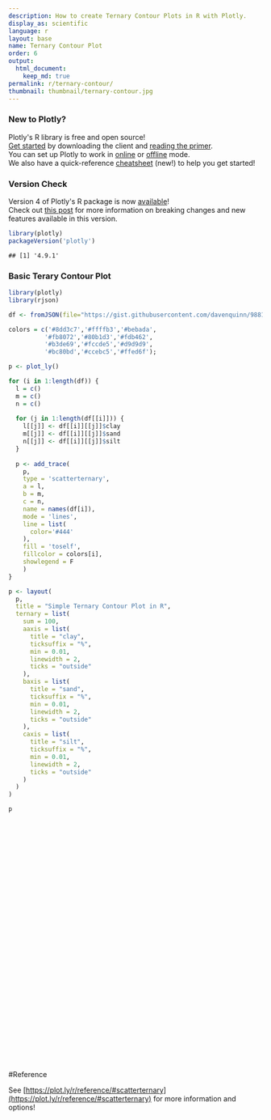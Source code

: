 ```yaml
---
description: How to create Ternary Contour Plots in R with Plotly.
display_as: scientific
language: r
layout: base
name: Ternary Contour Plot
order: 6
output:
  html_document:
    keep_md: true
permalink: r/ternary-contour/
thumbnail: thumbnail/ternary-contour.jpg
---
```




### New to Plotly?

Plotly's R library is free and open source!<br>
[Get started](https://plot.ly/r/getting-started/) by downloading the client and [reading the primer](https://plot.ly/r/getting-started/).<br>
You can set up Plotly to work in [online](https://plot.ly/r/getting-started/#hosting-graphs-in-your-online-plotly-account) or [offline](https://plot.ly/r/offline/) mode.<br>
We also have a quick-reference [cheatsheet](https://images.plot.ly/plotly-documentation/images/r_cheat_sheet.pdf) (new!) to help you get started!

### Version Check

Version 4 of Plotly's R package is now [available](https://plot.ly/r/getting-started/#installation)!<br>
Check out [this post](http://moderndata.plot.ly/upgrading-to-plotly-4-0-and-above/) for more information on breaking changes and new features available in this version.

```r
library(plotly)
packageVersion('plotly')
```

```
## [1] '4.9.1'
```

### Basic Terary Contour Plot


```r
library(plotly)
library(rjson)

df <- fromJSON(file="https://gist.githubusercontent.com/davenquinn/988167471993bc2ece29/raw/f38d9cb3dd86e315e237fde5d65e185c39c931c2/data.json") 

colors = c('#8dd3c7','#ffffb3','#bebada',
          '#fb8072','#80b1d3','#fdb462',
          '#b3de69','#fccde5','#d9d9d9',
          '#bc80bd','#ccebc5','#ffed6f');

p <- plot_ly()

for (i in 1:length(df)) {
  l = c()
  m = c()
  n = c()
  
  for (j in 1:length(df[[i]])) {
    l[[j]] <- df[[i]][[j]]$clay
    m[[j]] <- df[[i]][[j]]$sand
    n[[j]] <- df[[i]][[j]]$silt
  }
  
  p <- add_trace(
    p,
    type = 'scatterternary',
    a = l,
    b = m,
    c = n,
    name = names(df[i]),
    mode = 'lines',
    line = list(
      color='#444'
    ),
    fill = 'toself',
    fillcolor = colors[i],
    showlegend = F
    )
}

p <- layout(
  p,
  title = "Simple Ternary Contour Plot in R",
  ternary = list(
    sum = 100,
    aaxis = list(
      title = "clay",
      ticksuffix = "%",
      min = 0.01,
      linewidth = 2,
      ticks = "outside"
    ),
    baxis = list(
      title = "sand",
      ticksuffix = "%",
      min = 0.01,
      linewidth = 2,
      ticks = "outside"
    ),
    caxis = list(
      title = "silt",
      ticksuffix = "%",
      min = 0.01,
      linewidth = 2,
      ticks = "outside"
    )
  )
)

p
```

<div id="htmlwidget-2a601d00abfebcdc9c74" style="width:672px;height:480px;" class="plotly html-widget"></div>
<script type="application/json" data-for="htmlwidget-2a601d00abfebcdc9c74">{"x":{"visdat":{"28798562eed":["function () ","plotlyVisDat"]},"cur_data":"28798562eed","attrs":{"28798562eed":{"alpha_stroke":1,"sizes":[10,100],"spans":[1,20],"type":"scatterternary","a":[0,10,0],"b":[100,90,90],"c":[0,0,10],"name":"sand","mode":"lines","line":{"color":"#444"},"fill":"toself","fillcolor":"#8dd3c7","showlegend":false,"inherit":true},"28798562eed.1":{"alpha_stroke":1,"sizes":[10,100],"spans":[1,20],"type":"scatterternary","a":[0,10,15,0],"b":[90,90,85,70],"c":[10,0,0,30],"name":"loamy sand","mode":"lines","line":{"color":"#444"},"fill":"toself","fillcolor":"#ffffb3","showlegend":false,"inherit":true},"28798562eed.2":{"alpha_stroke":1,"sizes":[10,100],"spans":[1,20],"type":"scatterternary","a":[0,15,20,20,5,5,0],"b":[70,85,80,53,53,45,50],"c":[30,0,0,32,42,50,50],"name":"sandy loam","mode":"lines","line":{"color":"#444"},"fill":"toself","fillcolor":"#bebada","showlegend":false,"inherit":true},"28798562eed.3":{"alpha_stroke":1,"sizes":[10,100],"spans":[1,20],"type":"scatterternary","a":[20,35,35,28,20],"b":[80,65,45,45,53],"c":[0,0,20,27,32],"name":"sandy clay loam","mode":"lines","line":{"color":"#444"},"fill":"toself","fillcolor":"#fb8072","showlegend":false,"inherit":true},"28798562eed.4":{"alpha_stroke":1,"sizes":[10,100],"spans":[1,20],"type":"scatterternary","a":[35,35,55],"b":[65,45,45],"c":[0,20,0],"name":"sandy clay","mode":"lines","line":{"color":"#444"},"fill":"toself","fillcolor":"#80b1d3","showlegend":false,"inherit":true},"28798562eed.5":{"alpha_stroke":1,"sizes":[10,100],"spans":[1,20],"type":"scatterternary","a":[55,100,60,40,40],"b":[45,0,0,20,45],"c":[0,0,40,40,15],"name":"clay","mode":"lines","line":{"color":"#444"},"fill":"toself","fillcolor":"#fdb462","showlegend":false,"inherit":true},"28798562eed.6":{"alpha_stroke":1,"sizes":[10,100],"spans":[1,20],"type":"scatterternary","a":[40,40,28,28],"b":[45,20,20,45],"c":[15,40,52,27],"name":"clay loam","mode":"lines","line":{"color":"#444"},"fill":"toself","fillcolor":"#b3de69","showlegend":false,"inherit":true},"28798562eed.7":{"alpha_stroke":1,"sizes":[10,100],"spans":[1,20],"type":"scatterternary","a":[60,40,40],"b":[0,0,20],"c":[40,60,40],"name":"silty clay","mode":"lines","line":{"color":"#444"},"fill":"toself","fillcolor":"#fccde5","showlegend":false,"inherit":true},"28798562eed.8":{"alpha_stroke":1,"sizes":[10,100],"spans":[1,20],"type":"scatterternary","a":[28,28,40,40],"b":[0,20,20,0],"c":[72,52,40,60],"name":"silty clay loam","mode":"lines","line":{"color":"#444"},"fill":"toself","fillcolor":"#d9d9d9","showlegend":false,"inherit":true},"28798562eed.9":{"alpha_stroke":1,"sizes":[10,100],"spans":[1,20],"type":"scatterternary","a":[0,28,28,12,12,0],"b":[50,22,0,0,8,20],"c":[50,50,72,88,80,80],"name":"silty loam","mode":"lines","line":{"color":"#444"},"fill":"toself","fillcolor":"#bc80bd","showlegend":false,"inherit":true},"28798562eed.10":{"alpha_stroke":1,"sizes":[10,100],"spans":[1,20],"type":"scatterternary","a":[0,0,12,12],"b":[0,20,8,0],"c":[100,80,80,88],"name":"silt","mode":"lines","line":{"color":"#444"},"fill":"toself","fillcolor":"#ccebc5","showlegend":false,"inherit":true},"28798562eed.11":{"alpha_stroke":1,"sizes":[10,100],"spans":[1,20],"type":"scatterternary","a":[28,28,5,5,20],"b":[45,22,45,53,53],"c":[27,50,50,42,32],"name":"loam","mode":"lines","line":{"color":"#444"},"fill":"toself","fillcolor":"#ffed6f","showlegend":false,"inherit":true}},"layout":{"margin":{"b":40,"l":60,"t":25,"r":10},"title":"Simple Ternary Contour Plot in R","ternary":{"sum":100,"aaxis":{"title":"clay","ticksuffix":"%","min":0.01,"linewidth":2,"ticks":"outside"},"baxis":{"title":"sand","ticksuffix":"%","min":0.01,"linewidth":2,"ticks":"outside"},"caxis":{"title":"silt","ticksuffix":"%","min":0.01,"linewidth":2,"ticks":"outside"}},"hovermode":"closest","showlegend":false},"source":"A","config":{"showSendToCloud":false},"data":[{"fillcolor":"#8dd3c7","type":"scatterternary","a":[0,10,0],"b":[100,90,90],"c":[0,0,10],"name":"sand","mode":"lines","line":{"color":"#444"},"fill":"toself","showlegend":false,"marker":{"color":"rgba(31,119,180,1)","line":{"color":"rgba(31,119,180,1)"}},"frame":null},{"fillcolor":"#ffffb3","type":"scatterternary","a":[0,10,15,0],"b":[90,90,85,70],"c":[10,0,0,30],"name":"loamy sand","mode":"lines","line":{"color":"#444"},"fill":"toself","showlegend":false,"marker":{"color":"rgba(255,127,14,1)","line":{"color":"rgba(255,127,14,1)"}},"frame":null},{"fillcolor":"#bebada","type":"scatterternary","a":[0,15,20,20,5,5,0],"b":[70,85,80,53,53,45,50],"c":[30,0,0,32,42,50,50],"name":"sandy loam","mode":"lines","line":{"color":"#444"},"fill":"toself","showlegend":false,"marker":{"color":"rgba(44,160,44,1)","line":{"color":"rgba(44,160,44,1)"}},"frame":null},{"fillcolor":"#fb8072","type":"scatterternary","a":[20,35,35,28,20],"b":[80,65,45,45,53],"c":[0,0,20,27,32],"name":"sandy clay loam","mode":"lines","line":{"color":"#444"},"fill":"toself","showlegend":false,"marker":{"color":"rgba(214,39,40,1)","line":{"color":"rgba(214,39,40,1)"}},"frame":null},{"fillcolor":"#80b1d3","type":"scatterternary","a":[35,35,55],"b":[65,45,45],"c":[0,20,0],"name":"sandy clay","mode":"lines","line":{"color":"#444"},"fill":"toself","showlegend":false,"marker":{"color":"rgba(148,103,189,1)","line":{"color":"rgba(148,103,189,1)"}},"frame":null},{"fillcolor":"#fdb462","type":"scatterternary","a":[55,100,60,40,40],"b":[45,0,0,20,45],"c":[0,0,40,40,15],"name":"clay","mode":"lines","line":{"color":"#444"},"fill":"toself","showlegend":false,"marker":{"color":"rgba(140,86,75,1)","line":{"color":"rgba(140,86,75,1)"}},"frame":null},{"fillcolor":"#b3de69","type":"scatterternary","a":[40,40,28,28],"b":[45,20,20,45],"c":[15,40,52,27],"name":"clay loam","mode":"lines","line":{"color":"#444"},"fill":"toself","showlegend":false,"marker":{"color":"rgba(227,119,194,1)","line":{"color":"rgba(227,119,194,1)"}},"frame":null},{"fillcolor":"#fccde5","type":"scatterternary","a":[60,40,40],"b":[0,0,20],"c":[40,60,40],"name":"silty clay","mode":"lines","line":{"color":"#444"},"fill":"toself","showlegend":false,"marker":{"color":"rgba(127,127,127,1)","line":{"color":"rgba(127,127,127,1)"}},"frame":null},{"fillcolor":"#d9d9d9","type":"scatterternary","a":[28,28,40,40],"b":[0,20,20,0],"c":[72,52,40,60],"name":"silty clay loam","mode":"lines","line":{"color":"#444"},"fill":"toself","showlegend":false,"marker":{"color":"rgba(188,189,34,1)","line":{"color":"rgba(188,189,34,1)"}},"frame":null},{"fillcolor":"#bc80bd","type":"scatterternary","a":[0,28,28,12,12,0],"b":[50,22,0,0,8,20],"c":[50,50,72,88,80,80],"name":"silty loam","mode":"lines","line":{"color":"#444"},"fill":"toself","showlegend":false,"marker":{"color":"rgba(23,190,207,1)","line":{"color":"rgba(23,190,207,1)"}},"frame":null},{"fillcolor":"#ccebc5","type":"scatterternary","a":[0,0,12,12],"b":[0,20,8,0],"c":[100,80,80,88],"name":"silt","mode":"lines","line":{"color":"#444"},"fill":"toself","showlegend":false,"marker":{"color":"rgba(31,119,180,1)","line":{"color":"rgba(31,119,180,1)"}},"frame":null},{"fillcolor":"#ffed6f","type":"scatterternary","a":[28,28,5,5,20],"b":[45,22,45,53,53],"c":[27,50,50,42,32],"name":"loam","mode":"lines","line":{"color":"#444"},"fill":"toself","showlegend":false,"marker":{"color":"rgba(255,127,14,1)","line":{"color":"rgba(255,127,14,1)"}},"frame":null}],"highlight":{"on":"plotly_click","persistent":false,"dynamic":false,"selectize":false,"opacityDim":0.2,"selected":{"opacity":1},"debounce":0},"shinyEvents":["plotly_hover","plotly_click","plotly_selected","plotly_relayout","plotly_brushed","plotly_brushing","plotly_clickannotation","plotly_doubleclick","plotly_deselect","plotly_afterplot","plotly_sunburstclick"],"base_url":"https://plot.ly"},"evals":[],"jsHooks":[]}</script>

#Reference

See [https://plot.ly/r/reference/#scatterternary](https://plot.ly/r/reference/#scatterternary) for more information and options!
